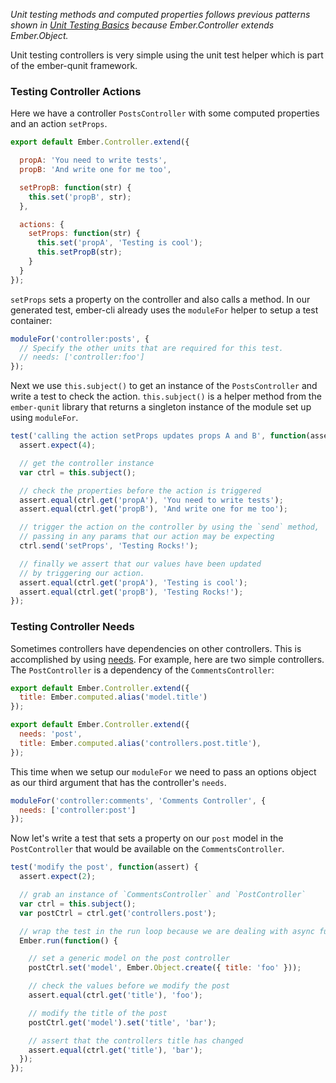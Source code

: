 _Unit testing methods and computed properties follows previous patterns shown
in [Unit Testing Basics] because Ember.Controller extends Ember.Object._

Unit testing controllers is very simple using the unit test helper which is part
of the ember-qunit framework.

### Testing Controller Actions

Here we have a controller `PostsController` with some computed properties and an
action `setProps`.

```app/controllers/posts.js
export default Ember.Controller.extend({

  propA: 'You need to write tests',
  propB: 'And write one for me too',

  setPropB: function(str) {
    this.set('propB', str);
  },

  actions: {
    setProps: function(str) {
      this.set('propA', 'Testing is cool');
      this.setPropB(str);
    }
  }
});
```

`setProps` sets a property on the controller and also calls a method. In our 
generated test, ember-cli already uses the `moduleFor` helper to setup a test 
container:

```tests/unit/controllers/posts-test.js
moduleFor('controller:posts', {
  // Specify the other units that are required for this test.
  // needs: ['controller:foo']
});
```

Next we use `this.subject()` to get an instance of the `PostsController` and
write a test to check the action. `this.subject()` is a helper method from the
`ember-qunit` library that returns a singleton instance of the module set up
using `moduleFor`.

```tests/unit/controllers/posts-test.js
test('calling the action setProps updates props A and B', function(assert) {
  assert.expect(4);

  // get the controller instance
  var ctrl = this.subject();

  // check the properties before the action is triggered
  assert.equal(ctrl.get('propA'), 'You need to write tests');
  assert.equal(ctrl.get('propB'), 'And write one for me too');

  // trigger the action on the controller by using the `send` method,
  // passing in any params that our action may be expecting
  ctrl.send('setProps', 'Testing Rocks!');

  // finally we assert that our values have been updated
  // by triggering our action.
  assert.equal(ctrl.get('propA'), 'Testing is cool');
  assert.equal(ctrl.get('propB'), 'Testing Rocks!');
});
```

### Testing Controller Needs

Sometimes controllers have dependencies on other controllers. This is
accomplished by using [needs]. For example, here are two simple controllers. The
`PostController` is a dependency of the `CommentsController`:

```app/controllers/post.js
export default Ember.Controller.extend({
  title: Ember.computed.alias('model.title')
});
```

```app/controllers/comments.js
export default Ember.Controller.extend({
  needs: 'post',
  title: Ember.computed.alias('controllers.post.title'),
});
```

This time when we setup our `moduleFor` we need to pass an options object as
our third argument that has the controller's `needs`.

```tests/unit/controllers/comments-test.js
moduleFor('controller:comments', 'Comments Controller', {
  needs: ['controller:post']
});
```

Now let's write a test that sets a property on our `post` model in the
`PostController` that would be available on the `CommentsController`.

```tests/unit/controllers/comments-test.js
test('modify the post', function(assert) {
  assert.expect(2);

  // grab an instance of `CommentsController` and `PostController`
  var ctrl = this.subject();
  var postCtrl = ctrl.get('controllers.post');

  // wrap the test in the run loop because we are dealing with async functions
  Ember.run(function() {

    // set a generic model on the post controller
    postCtrl.set('model', Ember.Object.create({ title: 'foo' }));

    // check the values before we modify the post
    assert.equal(ctrl.get('title'), 'foo');

    // modify the title of the post
    postCtrl.get('model').set('title', 'bar');

    // assert that the controllers title has changed
    assert.equal(ctrl.get('title'), 'bar');
  });
});
```

[Unit Testing Basics]: unit-testing-basics
[needs]: ../controllers/dependencies-between-controllers
